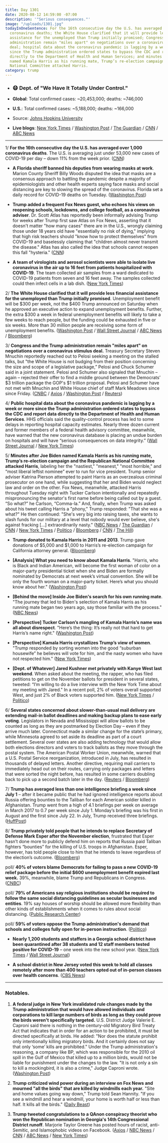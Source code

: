 ```yaml
---
title: Day 1301
date: 2020-08-12 14:59:00 -07:00
description: '"Serious consequences."'
image: "/uploads/1301.jpg"
todayInOneSentence: For the 16th consecutive day the U.S. has averaged over 1,000
  coronavirus deaths; the White House clarified that it will provide less financial
  assistance for the unemployed than Trump initially promised; Congress and the Trump
  administration remain "miles apart" on negotiations over a coronavirus stimulus
  deal; hospital data about the coronavirus pandemic is lagging by a week or more
  since the Trump administration ordered states to bypass the CDC and report data
  directly to the Department of Health and Human Services; and minutes after Joe Biden
  named Kamala Harris as his running mate, Trump’s re-election campaign and the Republican
  National Committee attacked Harris.
category: trump
---
```


* ### 😷 Dept. of "We Have It Totally Under Control."

* **Global**: Total confirmed cases: \~20,453,000; deaths: \~746,000

* **U.S.**: Total confirmed cases: \~5,188,000; deaths: \~166,000

* Source: [Johns Hopkins University](https://coronavirus.jhu.edu/map.html)

* **Live blogs**: [New York Times](https://www.nytimes.com/2020/08/12/world/coronavirus-covid-19.html) / [Washington Post](https://www.washingtonpost.com/nation/2020/08/12/coronavirus-covid-live-updates-us/) / [The Guardian](https://www.theguardian.com/us-news/live/2020/aug/12/kamala-harris-joe-biden-donald-trump-vp-pick-elections-live-updates) / [CNN](https://www.cnn.com/world/live-news/coronavirus-pandemic-08-12-20-intl/index.html) / [ABC News](https://abcnews.go.com/Health/coronavirus-updates-us-records-1000-deaths-covid-19/story?id=72322071)

---

1/ **For the 16th consecutive day the U.S. has averaged over 1,000 coronavirus deaths**. The U.S. is averaging just under 53,000 new cases of COVID-19 per day – down 11% from the week prior. ([CNN](https://www.cnn.com/2020/08/12/health/us-coronavirus-wednesday/index.html))

* **A Florida sheriff banned his deputies from wearing masks at work**. Marion County Sheriff Billy Woods disputed the idea that masks are a consensus approach to battling the pandemic despite a majority of epidemiologists and other health experts saying face masks and social distancing are key to slowing the spread of the coronavirus. Florida set a daily record for COVID-19 deaths on Tuesday. ([Washington Post](https://www.washingtonpost.com/nation/2020/08/12/masks-florida-ban-billy-woods/))

* **Trump added a frequent Fox News guest, who echoes his views on reopening schools, lockdowns, and college football, as a coronavirus adviser**. Dr. Scott Atlas has reportedly been informally advising Trump for weeks after Trump first saw Atlas on Fox News, asserting that it doesn't matter "how many cases" there are in the U.S., wrongly claiming those under 18 years old have "essentially no risk of dying," implying that high risk teachers should "know how to protect themselves" from COVID-19 and baselessly claiming that "children almost never transmit the disease." Atlas has also called the idea that schools cannot reopen this fall "hysteria." ([CNN](https://www.cnn.com/2020/08/12/politics/scott-atlas-donald-trump-coronavirus/index.html))

* **A team of virologists and aerosol scientists were able to isolate live coronavirus in the air up to 16 feet from patients hospitalized with COVID-19**. The team collected air samples from a ward dedicated to COVID-19 patients from seven and 16 feet away. The samples collected could then infect cells in a lab dish. ([New York Times](https://www.nytimes.com/2020/08/11/health/coronavirus-aerosols-indoors.html))

2/ **The White House clarified that it will provide less financial assistance for the unemployed than Trump initially promised**. Unemployment benefit will be $300 per week, not the $400 Trump announced on Saturday when he approved an executive action to expand unemployment benefits. Further, the extra $300 a week in federal unemployment benefits will likely to take a few weeks to reach people, but the funding could be exhausted in five or six weeks. More than 30 million people are receiving some form of unemployment benefits. ([Washington Post](https://www.washingtonpost.com/us-policy/2020/08/11/trump-unemployment-aid-congress/) / [Wall Street Journal](https://www.wsj.com/articles/funding-for-300-a-week-unemployment-benefits-could-run-out-in-six-weeks-11597230002) / [ABC News](https://abcnews.go.com/Politics/americans-await-financial-trumps-unemployment-relief-move-confuses/story?id=72314818) / [Bloomberg](https://www.bloomberg.com/opinion/articles/2020-08-12/donald-trump-s-stimulus-strategy-has-already-failed?sref=MIBMEEoj))

3/ **Congress and the Trump administration remain "miles apart" on negotiations over a coronavirus stimulus deal.** Treasury Secretary Steven Mnuchin reportedly reached out to Pelosi seeking a meeting on the stalled talks, but "the White House is not budging from their position concerning the size and scope of a legislative package,” Pelosi and Chuck Schumer said in a joint statement. Pelosi and Schumer also signaled that Mnuchin – again – rejected their offer to find a middle ground between the Democrats’ $3 trillion package the GOP's $1 trillion proposal.   Pelosi and Schumer have not met with Mnuchin and White House chief of staff Mark Meadows since since Friday. ([CNBC](https://www.cnbc.com/2020/08/12/coronavirus-stimulus-news-pelosi-says-dems-and-white-house-are-miles-apart.html) / [Axios](https://www.axios.com/coronavirus-stimulus-pelosi-miles-apart-0908a50f-9e5c-4ccd-b099-544d3d83699a.html) / [Washington Post](https://www.washingtonpost.com/us-policy/2020/08/12/trump-coronavirus-relief-congress/?hpid=hp_hp-banner-main_bailouthill-4pm%3Ahomepage%2Fstory-ans) / [Reuters](https://www.reuters.com/article/us-health-coronavirus-usa-congress/mnuchin-declines-to-say-if-u-s-covid-19-aid-deal-can-be-reached-idUSKCN2581QX))

4/ **Public hospital data about the coronavirus pandemic is lagging by a week or more since the Trump administration ordered states to bypass the CDC and report data directly to the Department of Health and Human Services**. HHS officials said the quality-control process has led to some delays in reporting hospital capacity estimates. Nearly three dozen current and former members of a federal health advisory committee, meanwhile, have warned that the new coronavirus database is placing an undue burden on hospitals and will have “serious consequences on data integrity.” ([Wall Street Journal](https://www.wsj.com/articles/covid-19-data-reporting-system-gets-off-to-rocky-start-11597178974) / [New York Times](https://www.nytimes.com/2020/08/12/world/coronavirus-covid-19.html#link-3343c9bf))

5/ **Minutes after Joe Biden named Kamala Harris as his running mate, Trump’s re-election campaign and the Republican National Committee attacked Harris**, labeling her the "nastiest," "meanest," "most horrible," and “most liberal leftist nominee” ever to run for vice president. Trump senior adviser Katrina Pierson attempted to paint Harris as an overzealous criminal prosecutor on one hand, while suggesting that her and Biden would neglect law and order on the other. Fox News, meanwhile, attacked Harris throughout Tuesday night with Tucker Carlson intentionally and repeatedly mispronouncing the senator's first name before being called out by a guest. “So what?” he Carlson, “Comma-la.” And, finally, when Trump was asked about his tweet calling Harris a "phony," Trump responded: "That she was a what?" He then continued: "She's very big into raising taxes, she wants to slash funds for our military at a level that nobody would ever believe, she's against fracking \[...\] extraordinarily nasty." ([NBC News](https://www.nbcnews.com/politics/2020-election/harris-vp-pick-creates-dilemma-trump-campaign-which-lobs-conflicting-n1236470) / [The Guardian](https://www.theguardian.com/us-news/2020/aug/12/donald-trump-and-his-campaign-launch-scattergun-attacks-on-kamala-harris) / [CNN](https://www.cnn.com/2020/08/11/politics/donald-trump-kamala-harris-2020-campaign/index.html) / [New York Times](https://www.nytimes.com/live/2020/08/12/us/biden-vs-trump#trump-called-her-nasty-tucker-carlson-mangled-her-name-attacks-on-harris-quickly-got-personal) / [Politico](https://www.politico.com/news/2020/08/12/trump-kamala-harris-vice-president-opponent-394188) / [Bloomberg](https://www.bloomberg.com/news/articles/2020-08-11/trump-calls-harris-meanest-and-most-horrible-u-s-senator?srnd=premium&sref=MIBMEEoj) / [CNN](https://www.cnn.com/2020/08/12/media/fox-news-kamala-harris/index.html) / [The Hill](https://thehill.com/homenews/campaign/511560-trump-campaign-blasts-phony-harris-after-biden-names-her-vp))

* **Trump donated to Kamala Harris in 2011 and 2013**. Trump gave donations of $5,000 and $1,000 to Harris’s re-election campaign for California attorney general. ([Bloomberg](https://www.bloomberg.com/news/articles/2020-08-12/trump-donated-to-meanest-kamala-harris-in-2011-2013?sref=MIBMEEoj))

* **\[Analysis\] What you need to know about Kamala Harris**. "Harris, who is Black and Indian American, will become the first woman of color on a major-party presidential ticket when she and Biden are formally nominated by Democrats at next week’s virtual convention. She will be only the fourth woman on a major-party ticket. Here’s what you should know about her." ([Washington Post](https://www.washingtonpost.com/politics/2020/08/11/who-is-kamala-harris/))

* **\[Behind the move\] Inside Joe Biden's search for his own running mate**. "The journey that led to Biden's selection of Kamala Harris as his running mate began two years ago, say those familiar with the process." ([NBC News](https://www.nbcnews.com/politics/2020-election/veep-s-vp-inside-joe-biden-s-search-his-own-n1236503))

* **\[Perspective\] Tucker Carlson’s mangling of Kamala Harris’s name was all about disrespect**. "Here’s the thing: It’s really not that hard to get Harris’s name right." ([Washington Post](https://www.washingtonpost.com/lifestyle/media/tucker-carlsons-mangling-of-kamala-harriss-name-was-all-about-disrespect/2020/08/12/ea573d06-dca7-11ea-809e-b8be57ba616e_story.html))

* **\[Perspective\] Kamala Harris crystallizes Trump’s view of women**. "Trump responded by sorting women into the good “suburban housewife” he believes will vote for him, and the nasty women who have not respected him." ([New York Times](https://www.nytimes.com/2020/08/12/us/politics/trump-women-kamala-harris.html))

* **\[Dept. of Whatever\] Jared Kushner met privately with Kanye West last weekend**. When asked about the meeting, the rapper, who has filed petitions to get on the November ballots for president in several states, tweeted: “I’m willing to do a live interview with the New York Time about my meeting with Jared." In a recent poll, 2% of voters overall supported West, and just 2% of Black voters supported him. ([New York Times](https://www.nytimes.com/live/2020/08/12/us/biden-vs-trump#kanye-west-who-is-pursuing-a-spot-on-the-2020-ballot-met-with-jared-kushner) / [Politico](https://www.politico.com/news/2020/08/12/kanye-west-flops-among-black-voters-393860))

6/ **Several states concerned about slower-than-usual mail delivery are extending mail-in ballot deadlines and making backup plans to ease early voting**. Legislators in Nevada and Mississippi will allow ballots to be counted as long as they are postmarked by Election Day – even if they arrive much later. Connecticut made a similar change for the state’s primary, while Minnesota agreed to set aside its deadline as part of a court settlement. Several over states are also adding technology that would allow both elections directors and voters to track ballots as they move through the postal system. The American Postal Worker Union, meanwhile, warned that a U.S. Postal Service reorganization, introduced in July, has resulted in thousands of delayed letters. Another directive, requiring mail carriers to immediately head out on their routes, carrying only packages and letters that were sorted the night before, has resulted in some carriers doubling back to pick up a second batch later in the day. ([Reuters](https://www.reuters.com/article/us-usa-election-postoffice/u-s-postal-service-reorganization-sparks-delays-election-questions-idUSKCN258197) / [Bloomberg](https://www.bloomberg.com/news/articles/2020-08-12/states-shield-mail-in-voting-from-postal-delay-under-trump-glare?srnd=premium&sref=MIBMEEoj))

7/ **Trump has averaged less than one intelligence briefing a week since July 1** – after it became public that he had ignored intelligence reports about Russia offering bounties to the Taliban for each American soldier killed in Afghanistan. Trump went from a high of 4.1 briefings per week on average in March 2017 to 0.7 per week since July 1. Monday’s briefing was his first in August and the first since July 22. In July, Trump received three briefings. ([HuffPost](https://www.huffpost.com/entry/trump-intel-briefings-gone_n_5f32f2b9c5b6fc009a5e72e3?_guc_consent_skip=1597236564))

8/ **Trump privately told people that he intends to replace Secretary of Defense Mark Esper after the November election**, frustrated that Esper hasn’t done more to publicly defend him on reports that Russia paid Taliban fighters “bounties” for the killing of U.S. troops in Afghanistan. Esper, however, has told people close to him that he intends to leave regardless of the election’s outcome. ([Bloomberg](https://www.bloomberg.com/news/articles/2020-08-12/trump-weighs-replacing-esper-at-pentagon-after-november-election?sref=MIBMEEoj))

poll/ **40% of voters blame Democrats for failing to pass a new COVID-19 relief package before the initial $600 unemployment benefit expired last week.** 39%, meanwhile, blame Trump and Republicans in Congress. ([CNBC](https://www.cnbc.com/2020/08/12/coronavirus-stimulus-voters-blame-both-parties-for-unemployment-expiration.html))

poll/ **79% of Americans say religious institutions should be required to follow the same social distancing guidelines as secular businesses and entities**. 19% say houses of worship should be allowed more flexibility than other kinds of establishments when it comes to rules about social distancing. ([Public Research Center](https://www.pewforum.org/2020/08/07/americans-oppose-religious-exemptions-from-coronavirus-related-restrictions/))

poll/ **59% of voters oppose the Trump administration's demand that schools and colleges fully open for in-person instruction**. ([Politico](https://www.politico.com/news/2020/08/12/growing-number-of-voters-oppose-trump-demand-to-fully-reopen-schools-393962))

* **Nearly 1,200 students and staffers in a Georgia school district have been quarantined after 38 students and 12 staff members tested positive for COVID-19** – one week into the new school year. ([New York Times](https://www.nytimes.com/2020/08/12/us/georgia-school-coronavirus.html) / [Wall Street Journal](https://www.wsj.com/articles/georgia-school-district-quarantines-800-people-amid-covid-outbreak-11597157377))

* **A school district in New Jersey voted this week to hold all classes remotely after more than 400 teachers opted out of in-person classes over health concerns**. ([CBS News](https://www.cbsnews.com/news/coronavirus-school-reopening-plan-new-jersey/))

---

### Notables.

1. **A federal judge in New York invalidated rule changes made by the Trump administration that would have allowed individuals and corporations to kill large numbers of birds as long as they could prove the birds weren't specifically targeted.** U.S. District Judge Valerie E. Caproni said there is nothing in the century-old Migratory Bird Treaty Act that indicates that in order for an action to be prohibited, it must be directed specifically at birds. He added: "Nor does the statute prohibit only intentionally killing migratory birds. And it certainly does not say that only ‘some’ kills are prohibited." Under the Trump administration's reasoning, a company like BP, which was responsible for the 2010 oil spill in the Gulf of Mexico that killed up to a million birds, would not be liable for punishment under the changes to the law. "It is not only a sin to kill a mockingbird, it is also a crime," Judge Caproni wrote. ([Washington Post](https://www.washingtonpost.com/climate-environment/2020/08/11/quoting-kill-mockingbird-judge-struck-down-trumps-rollback-historic-law-protecting-birds/))

2. **Trump criticized wind power during an interview on Fox News and mourned "all the birds" that are killed by windmills each year.** "Site and home values going way down," Trump told Sean Hannity. "If you see a windmill and hear a windmill, your home is worth half or less than half. It kills all the birds." ([Daily Beast](https://www.thedailybeast.com/trump-mourns-all-the-birds-killed-by-windmills-stays-mum-on-160k-covid-deaths?source=articles&via=rss))

3. **Trump tweeted congratulations to a QAnon conspiracy theorist who won the Republican nomination in Georgia's 14th Congressional District runoff**. Marjorie Taylor Greene has posted hours of racist, anti-Semitic, and Islamophobic videos on Facebook. ([Axios](https://www.axios.com/trump-qanon-georgia-runoff-marjorie-taylor-greene-50ccdb7a-89ca-4331-9b16-77710ea27b5c.html) / [NBC News](https://www.nbcnews.com/politics/2020-election/marjorie-taylor-greene-qanon-supporter-who-made-racist-videos-wins-n1236487) / [CNN](https://www.cnn.com/2020/08/11/politics/primary-runoff-highlights-minnesota-georgia/index.html) / [ABC News](https://abcnews.go.com/Politics/marjorie-taylor-greene-wins-house-gop-runoff-georgia/story?id=72316326) / [New York Times](https://www.nytimes.com/2020/08/11/us/politics/marjorie-taylor-greene-qanon-georgia-primary.html))